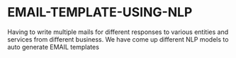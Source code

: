 # EMAIL-TEMPLATE-USING-NLP
Having to write multiple mails for different responses to various entities and services from different business. We have come up different NLP models to auto generate EMAIL templates 
